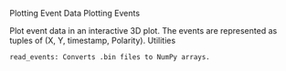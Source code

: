 Plotting Event Data
Plotting Events

Plot event data in an interactive 3D plot. The events are represented as tuples of (X, Y, timestamp, Polarity).
Utilities

    read_events: Converts .bin files to NumPy arrays.
